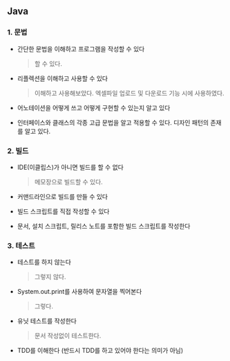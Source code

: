 ## Java

### 1. 문법
- 간단한 문법을 이해하고 프로그램을 작성할 수 있다
  > 할 수 있다.

- 리플렉션을 이해하고 사용할 수 있다
  > 이해하고 사용해보았다. 엑셀파일 업로드 및 다운로드 기능 시에 사용하였다.

- 어노테이션을 어떻게 쓰고 어떻게 구현할 수 있는지 알고 있다

- 인터페이스와 클래스의 각종 고급 문법을 알고 적용할 수 있다. 디자인 패턴의 존재를 알고 있다.

### 2. 빌드
- IDE(이클립스)가 아니면 빌드를 할 수 없다
  > 메모장으로 빌드할 수 있다.
  
- 커맨드라인으로 빌드를 만들 수 있다

- 빌드 스크립트를 직접 작성할 수 있다

- 문서, 설치 스크립트, 릴리스 노트를 포함한 빌드 스크립트를 작성한다

### 3. 테스트
- 테스트를 하지 않는다
  > 그렇지 않다.
  
- System.out.print를 사용하여 문자열을 찍어본다
  > 그렇다.
  
- 유닛 테스트를 작성한다
  > 문서 작성없이 테스트한다.

- TDD를 이해한다 (반드시 TDD를 하고 있어야 한다는 의미가 아님)
